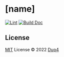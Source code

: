 # [name]

[![Lint](https://github.com/[org]/[name]/actions/workflows/lint.yml/badge.svg)](https://github.com/[org]/[name]/actions/workflows/lint.yml)
[![Build Doc](https://github.com/[org]/[name]/actions/workflows/build_doc.yml/badge.svg)](https://github.com/[org]/[name]/actions/workflows/build_doc.yml)

## License

[MIT](./LICENSE) License © 2022 [Dup4](https://github.com/Dup4)